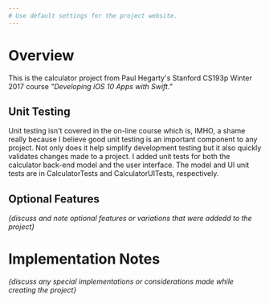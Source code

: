 ```yaml
---
# Use default settings for the project website.
---
```


# Overview

This is the calculator project from Paul Hegarty's Stanford CS193p Winter 2017 course _"Developing iOS 10 Apps with Swift."_

## Unit Testing

Unit testing isn't covered in the on-line course which is, IMHO, a shame really because I believe good unit testing is an important component to any project. Not only does it help simplify development testing but it also quickly validates changes made to a project. I added unit tests for both the calculator back-end model and the user interface. The model and UI unit tests are in CalculatorTests and CalculatorUITests, respectively.

## Optional Features

_{discuss and note optional features or variations that were addedd to the project}_

# Implementation Notes

_{discuss any special implementations or considerations made while creating the project}_
